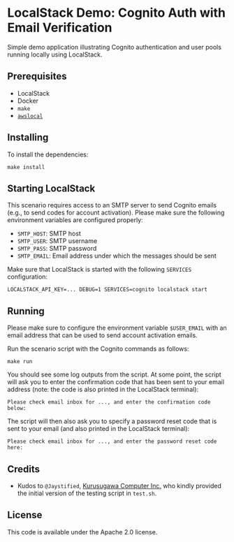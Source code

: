 # LocalStack Demo: Cognito Auth with Email Verification

Simple demo application illustrating Cognito authentication and user pools running locally using LocalStack.

## Prerequisites

* LocalStack
* Docker
* `make`
* [`awslocal`](https://github.com/localstack/awscli-local)

## Installing

To install the dependencies:
```
make install
```

## Starting LocalStack

This scenario requires access to an SMTP server to send Cognito emails (e.g., to send codes for account activation). Please make sure the following environment variables are configured properly:
* `SMTP_HOST`: SMTP host
* `SMTP_USER`: SMTP username
* `SMTP_PASS`: SMTP password
* `SMTP_EMAIL`: Email address under which the messages should be sent

Make sure that LocalStack is started with the following `SERVICES` configuration:
```
LOCALSTACK_API_KEY=... DEBUG=1 SERVICES=cognito localstack start
```

## Running

Please make sure to configure the environment variable `$USER_EMAIL` with an email address that can be used to send account activation emails.

Run the scenario script with the Cognito commands as follows:
```
make run
```

You should see some log outputs from the script. At some point, the script will ask you to enter the confirmation code that has been sent to your email address (note: the code is also printed in the LocalStack terminal):
```
Please check email inbox for ..., and enter the confirmation code below:
```

The script will then also ask you to specify a password reset code that is sent to your email (and also printed in the LocalStack terminal):
```
Please check email inbox for ..., and enter the password reset code here:
```

## Credits

* Kudos to `@Jaystified`, [Kurusugawa Computer Inc.](https://kurusugawa.jp) who kindly provided the initial version of the testing script in `test.sh`.

## License

This code is available under the Apache 2.0 license.

